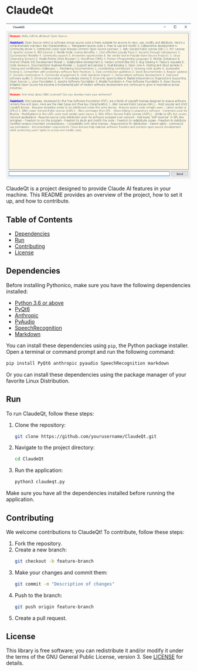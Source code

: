 # ClaudeQt

![ClaudeQt](screenshot/main.png)

ClaudeQt is a project designed to provide Claude AI features in your machine. This README provides an overview of the project, how to set it up, and how to contribute.

## Table of Contents

- [Dependencies](#dependencies)
- [Run](#run)
- [Contributing](#contributing)
- [License](#license)

## Dependencies

Before installing Pythonico, make sure you have the following dependencies installed:

- [Python 3.6 or above](https://www.python.org/downloads/)
- [PyQt6](https://pypi.org/project/PyQt6/)
- [Anthropic](https://pypi.org/project/anthropic/)
- [PyAudio](https://pypi.org/project/PyAudio/)
- [SpeechRecognition](https://pypi.org/project/SpeechRecognition/)
- [Markdown](https://pypi.org/project/markdown/)

You can install these dependencies using `pip`, the Python package installer. Open a terminal or command prompt and run the following command:

```bash
pip install PyQt6 anthropic pyaudio SpeechRecognition markdown
```

Or you can install these dependencies using the package manager of your favorite Linux Distribution.

## Run

To run ClaudeQt, follow these steps:

1. Clone the repository:
    ```bash
    git clone https://github.com/yourusername/ClaudeQt.git
    ```
2. Navigate to the project directory:
    ```bash
    cd ClaudeQt
    ```

4. Run the application:
    ```bash
    python3 claudeqt.py
    ```

Make sure you have all the dependencies installed before running the application.

## Contributing

We welcome contributions to ClaudeQt! To contribute, follow these steps:

1. Fork the repository.
2. Create a new branch:
    ```bash
    git checkout -b feature-branch
    ```
3. Make your changes and commit them:
    ```bash
    git commit -m "Description of changes"
    ```
4. Push to the branch:
    ```bash
    git push origin feature-branch
    ```
5. Create a pull request.

## License

This library is free software; you can redistribute it and/or modify it under
the terms of the GNU General Public License, version 3. See [LICENSE](LICENSE) for details.
